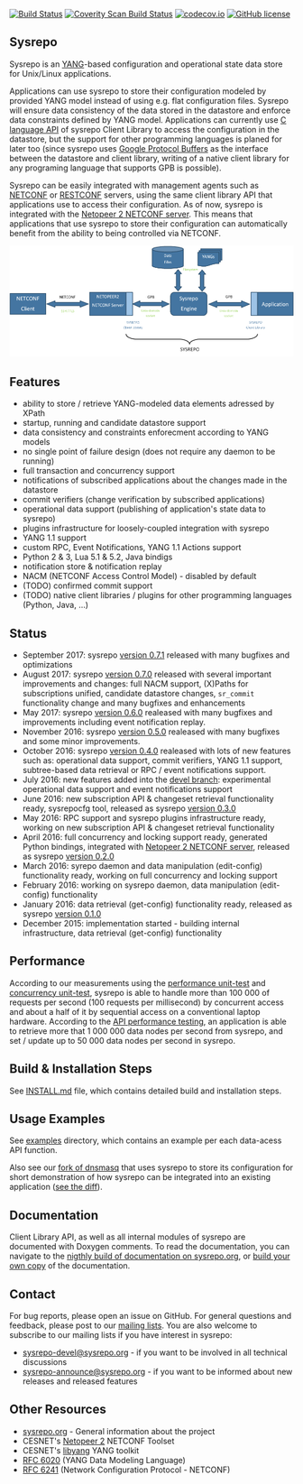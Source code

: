 [![Build Status](https://travis-ci.org/sysrepo/sysrepo.svg)](https://travis-ci.org/sysrepo/sysrepo)
[![Coverity Scan Build Status](https://scan.coverity.com/projects/7479/badge.svg)](https://scan.coverity.com/projects/sysrepo-sysrepo)
[![codecov.io](https://codecov.io/github/sysrepo/sysrepo/coverage.svg?branch=master)](https://codecov.io/github/sysrepo/sysrepo?branch=master)
[![GitHub license](https://img.shields.io/badge/license-Apache%20license%202.0-blue.svg)](https://github.com/sysrepo/sysrepo/blob/master/LICENSE)

## Sysrepo
Sysrepo is an [YANG](http://tools.ietf.org/html/rfc6020)-based configuration and operational state data store for Unix/Linux applications.

Applications can use sysrepo to store their configuration modeled by provided YANG model instead of using e.g. flat configuration files. Sysrepo will ensure data consistency of the data stored in the datastore and enforce data constraints defined by YANG model. Applications can currently use [C language API](inc/sysrepo.h) of sysrepo Client Library to access the configuration in the datastore, but the support for other programming languages is planed for later too (since sysrepo uses [Google Protocol Buffers](https://developers.google.com/protocol-buffers/) as the interface between the datastore and client library, writing of a native client library for any programing language that supports GPB is possible).

Sysrepo can be easily integrated with management agents such as [NETCONF](https://tools.ietf.org/html/rfc6241) or [RESTCONF](https://tools.ietf.org/html/rfc8040) servers, using the same client library API that applications use to access their configuration. As of now, sysrepo is integrated with the [Netopeer 2 NETCONF server](https://github.com/CESNET/Netopeer2). This means that applications that use sysrepo to store their configuration can automatically benefit from the ability to being controlled via NETCONF.

![Sysrepo Architecture](doc/high_level_architecture.png)

## Features
-	ability to store / retrieve YANG-modeled data elements adressed by XPath
-	startup, running and candidate datastore support
-	data consistency and constraints enforecment according to YANG models
-	no single point of failure design (does not require any daemon to be running)
-	full transaction and concurrency support
-	notifications of subscribed applications about the changes made in the datastore
-	commit verifiers (change verification by subscribed applications)
-	operational data support (publishing of application's state data to sysrepo)
-	plugins infrastructure for loosely-coupled integration with sysrepo
-	YANG 1.1 support
-	custom RPC, Event Notifications, YANG 1.1 Actions support
-	Python 2 & 3, Lua 5.1 & 5.2, Java bindigs
-	notification store & notification replay
-	NACM (NETCONF Access Control Model) - disabled by default
-	(TODO) confirmed commit support
-	(TODO) native client libraries / plugins for other programming languages (Python, Java, ...)

## Status
- September 2017: sysrepo [version 0.7.1](https://github.com/sysrepo/sysrepo/releases/tag/v0.7.1) released with many bugfixes and optimizations
- August 2017: sysrepo [version 0.7.0](https://github.com/sysrepo/sysrepo/releases/tag/v0.7.0) released with several important improvements and changes: full NACM support, (X)Paths for subscriptions unified, candidate datastore changes, `sr_commit` functionality change and many bugfixes and enhancements
- May 2017: sysrepo [version 0.6.0](https://github.com/sysrepo/sysrepo/releases/tag/v0.6.0) realeased with many bugfixes and improvements including event notification replay.
- November 2016: sysrepo [version 0.5.0](https://github.com/sysrepo/sysrepo/releases/tag/v0.5.0) realeased with many bugfixes and some minor improvements.
- October 2016: sysrepo [version 0.4.0](https://github.com/sysrepo/sysrepo/releases/tag/v0.4.0) realeased with lots of new features such as: operational data support, commit verifiers, YANG 1.1 support, subtree-based data retrieval or RPC / event notifications support.
- July 2016: new features added into the [devel branch](https://github.com/sysrepo/sysrepo/tree/devel): experimental operational data support and event notifications support
- June 2016: new subscription API & changeset retrieval functionality ready, sysrepocfg tool, released as sysrepo [version 0.3.0](https://github.com/sysrepo/sysrepo/releases/tag/v0.3.0)
- May 2016: RPC support and sysrepo plugins infrastructure ready, working on new subscription API & changeset retrieval functionality
- April 2016: full concurrency and locking support ready, generated Python bindings, integrated with [Netopeer 2 NETCONF server](https://github.com/CESNET/Netopeer2), released as sysrepo [version 0.2.0](https://github.com/sysrepo/sysrepo/releases/tag/v0.2.0)
- March 2016: syrepo daemon and data manipulation (edit-config) functionality ready, working on full concurrency and locking support
- February 2016: working on sysrepo daemon, data manipulation (edit-config) functionality
- January 2016: data retrieval (get-config) functionality ready, released as sysrepo [version 0.1.0](https://github.com/sysrepo/sysrepo/releases/tag/v0.1.0)
- December 2015: implementation started - building internal infrastructure, data retrieval (get-config) functionality

## Performance
According to our measurements using the [performance unit-test](tests/perf_test.c) and [concurrency unit-test](tests/concurr_test.c), sysrepo is able to handle more than 100 000 of requests per second (100 requests per millisecond) by concurrent access and about a half of it by sequential access on a conventional laptop hardware. According to the [API performance testing](http://www.sysrepo.org/sysrepo-performance), an application is able to retrieve more that 1 000 000 data nodes per second from sysrepo, and set / update up to 50 000 data nodes per second in sysrepo.

## Build & Installation Steps
See [INSTALL.md](INSTALL.md) file, which contains detailed build and installation steps.

## Usage Examples
See [examples](examples) directory, which contains an example per each data-acess API function.

Also see our [fork of dnsmasq](https://github.com/sysrepo/dnsmasq-sysrepo) that uses sysrepo to store its configuration for short demonstration of how sysrepo can be integrated into an existing application ([see the diff](https://github.com/sysrepo/dnsmasq-sysrepo/compare/a92c41eda58624056242f0c3a71c1efb7bba91b5...master)).

## Documentation
Client Library API, as well as all internal modules of sysrepo are documented with Doxygen comments. To read the documentation, you can navigate to the [nigthly build of documentation on sysrepo.org](http://www.sysrepo.org/static/doc/html/), or [build your own copy](INSTALL.md) of the documentation.

## Contact
For bug reports, please open an issue on GitHub. For general questions and feedback, please post to our [mailing lists](http://lists.sysrepo.org/listinfo/). You are also welcome to subscribe to our mailing lists if you have interest in sysrepo:
- sysrepo-devel@sysrepo.org - if you want to be involved in all technical discussions
- sysrepo-announce@sysrepo.org - if you want to be informed about new releases and released features

## Other Resources
- [sysrepo.org](http://www.sysrepo.org/) - General information about the project
- CESNET's [Netopeer 2](https://github.com/CESNET/Netopeer2) NETCONF Toolset
- CESNET's [libyang](https://github.com/cesnet/libyang) YANG toolkit
- [RFC 6020](http://tools.ietf.org/html/rfc6020) (YANG Data Modeling Language)
- [RFC 6241](https://tools.ietf.org/html/rfc6241) (Network Configuration Protocol - NETCONF)
